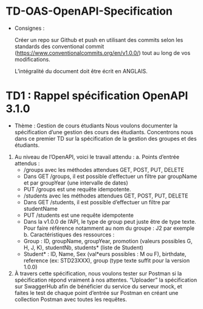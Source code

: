 # TD-OAS-OpenAPI-Specification
* Consignes :

    Créer un repo sur Github et push en utilisant des commits selon les standards des conventional commit (https://www.conventionalcommits.org/en/v1.0.0/) tout au long de vos modifications.
    
    L’intégralité du document doit être écrit en ANGLAIS.

# TD1 : Rappel spécification OpenAPI 3.1.0
* Thème : Gestion de cours étudiants
  Nous voulons documenter la spécification d’une gestion des cours des étudiants. Concentrons
  nous dans ce premier TD sur la spécification de la gestion des groupes et des étudiants.
1. Au niveau de l’OpenAPI, voici le travail attendu :
  a. Points d’entrée attendus :
   - /groups avec les méthodes attendues GET, POST, PUT, DELETE
   - Dans GET /groups, il est possible d’effectuer un filtre par groupName et
par groupYear (une intervalle de dates)
   - PUT /groups est une requête idempotente.
   - /students avec les méthodes attendues GET, POST, PUT, DELETE
   - Dans GET /students, il est possible d’effectuer un filtre par studentName
   - PUT /students est une requête idempotente
   - Dans la v1.0.0 de l’API, le type de group peut juste être de type texte.
Pour faire référence notamment au nom du groupe : J2 par exemple
  b. Caractéristiques des ressources :
   - Group : ID, groupName, groupYear, promotion (valeurs possibles G, H, J, K),
studentNb, students* (liste de Student)
   - Student* : ID, Name, Sex (val*eurs possibles : M ou F), birthdate, reference (ex:
STD23XXX), group (type texte suffit pour la version 1.0.0)
2. À travers cette spécification, nous voulons tester sur Postman si la spécification répond
  vraiment à nos attentes. “Uploader” la spécification sur SwaggerHub afin de bénéficier
  du service du serveur mock, et faites le test de chaque point d’entrée sur Postman en
  créant une collection Postman avec toutes les requêtes.